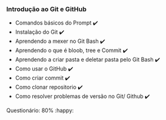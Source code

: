 ### Introdução ao Git e GitHub

- Comandos básicos do Prompt :heavy_check_mark:
- Instalação do Git :heavy_check_mark:
- Aprendendo a mexer no Git Bash :heavy_check_mark:
- Aprendendo o que é bloob, tree e Commit :heavy_check_mark:
- Aprendendo a criar pasta e deletar pasta pelo Git Bash :heavy_check_mark:
- Como usar o GitHub :heavy_check_mark:
- Como criar commit :heavy_check_mark:
- Como clonar repositorio :heavy_check_mark:
- Como resolver problemas de versão no Git/ Github :heavy_check_mark:



Questionário: 80% :happy:











